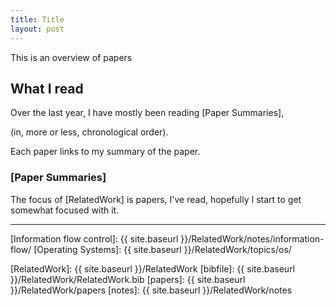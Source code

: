 ```yaml
---
title: Title
layout: post
---
```


This is an overview of papers

## What I read

Over the last year, I have mostly been reading
[Paper Summaries],

(in, more or less, chronological order).

Each paper links to my summary of the paper.


### [Paper Summaries]

The focus of [RelatedWork] is papers, I've read, hopefully I start to get somewhat focused with it.


---------------

[Information flow control]:   {{ site.baseurl }}/RelatedWork/notes/information-flow/
[Operating Systems]:          {{ site.baseurl }}/RelatedWork/topics/os/

[RelatedWork]:                {{ site.baseurl }}/RelatedWork
[bibfile]:                    {{ site.baseurl }}/RelatedWork/RelatedWork.bib
[papers]:                     {{ site.baseurl }}/RelatedWork/papers
[notes]:                      {{ site.baseurl }}/RelatedWork/notes

[the morning paper]:          https://blog.acolyer.org
[Zettelkasten]:               https://zettelkasten.de/posts/zettelkasten-improves-thinking-writing

